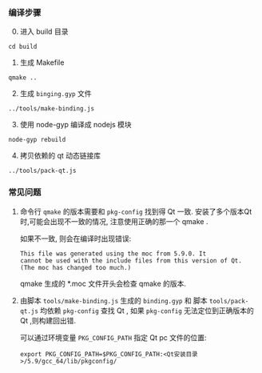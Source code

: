 ### 编译步骤

0. 进入 build 目录
```
cd build
```

1. 生成 Makefile
```
qmake ..
```

2. 生成 `binging.gyp` 文件
```
../tools/make-binding.js
```

3. 使用 node-gyp 编译成 nodejs 模块
```
node-gyp rebuild
```

4. 拷贝依赖的 qt 动态链接库
```
../tools/pack-qt.js
```


### 常见问题

1. 命令行 `qmake` 的版本需要和 `pkg-config` 找到得 Qt 一致. 安装了多个版本Qt时,可能会出现不一致的情况, 注意使用正确的那一个 qmake .

    如果不一致, 则会在编译时出现错误:

    ```
    This file was generated using the moc from 5.9.0. It
    cannot be used with the include files from this version of Qt.
    (The moc has changed too much.)
    ```

    qmake 生成的 *.moc 文件开头会检查 qmake 的版本.


2. 由脚本 `tools/make-binding.js` 生成的 `binding.gyp` 和 脚本 `tools/pack-qt.js` 均依赖 `pkg-config` 查找 Qt ,
如果 `pkg-config` 无法定位到正确版本的 Qt ,则构建回出错.

    可以通过环境变量 `PKG_CONFIG_PATH` 指定 Qt pc 文件的位置:
    ```
    export PKG_CONFIG_PATH=$PKG_CONFIG_PATH:<Qt安装目录>/5.9/gcc_64/lib/pkgconfig/
    ```
